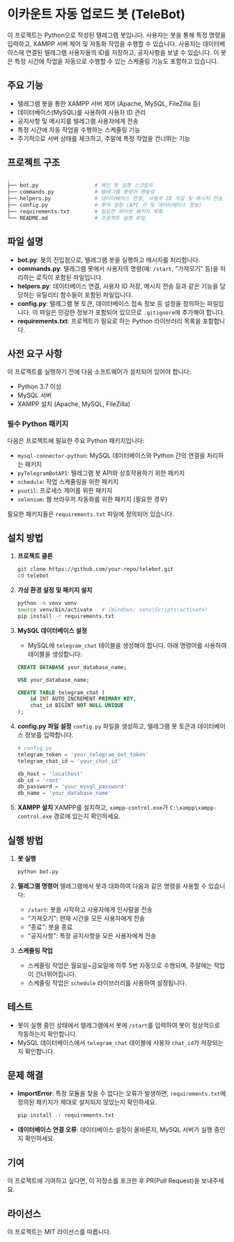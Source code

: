 
# 이카운트 자동 업로드 봇 (TeleBot)

이 프로젝트는 Python으로 작성된 텔레그램 봇입니다. 사용자는 봇을 통해 특정 명령을 입력하고, XAMPP 서버 제어 및 자동화 작업을 수행할 수 있습니다. 사용자는 데이터베이스에 연결된 텔레그램 사용자들의 ID를 저장하고, 공지사항을 보낼 수 있습니다. 이 봇은 특정 시간에 작업을 자동으로 수행할 수 있는 스케줄링 기능도 포함하고 있습니다.

## 주요 기능
- 텔레그램 봇을 통한 XAMPP 서버 제어 (Apache, MySQL, FileZilla 등)
- 데이터베이스(MySQL)를 사용하여 사용자 ID 관리
- 공지사항 및 메시지를 텔레그램 사용자에게 전송
- 특정 시간에 자동 작업을 수행하는 스케줄링 기능
- 주기적으로 서버 상태를 체크하고, 주말에 특정 작업을 건너뛰는 기능

## 프로젝트 구조

```bash
.
├── bot.py                  # 메인 봇 실행 스크립트
├── commands.py             # 텔레그램 명령어 핸들링
├── helpers.py              # 데이터베이스 연결, 사용자 ID 저장 및 메시지 전송 기능
├── config.py               # 봇의 설정 (API 키 및 데이터베이스 정보)
├── requirements.txt        # 필요한 파이썬 패키지 목록
└── README.md               # 프로젝트 설명 파일
```

## 파일 설명

- **bot.py**: 봇의 진입점으로, 텔레그램 봇을 실행하고 메시지를 처리합니다. 
- **commands.py**: 텔레그램 봇에서 사용자의 명령(예: `/start`, "가져오기" 등)을 처리하는 로직이 포함된 파일입니다.
- **helpers.py**: 데이터베이스 연결, 사용자 ID 저장, 메시지 전송 등과 같은 기능을 담당하는 유틸리티 함수들이 포함된 파일입니다.
- **config.py**: 텔레그램 봇 토큰, 데이터베이스 접속 정보 등 설정을 정의하는 파일입니다. 이 파일은 민감한 정보가 포함되어 있으므로 `.gitignore`에 추가해야 합니다.
- **requirements.txt**: 프로젝트가 필요로 하는 Python 라이브러리 목록을 포함합니다.

## 사전 요구 사항

이 프로젝트를 실행하기 전에 다음 소프트웨어가 설치되어 있어야 합니다:
- Python 3.7 이상
- MySQL 서버
- XAMPP 설치 (Apache, MySQL, FileZilla)

### 필수 Python 패키지

다음은 프로젝트에 필요한 주요 Python 패키지입니다:
- `mysql-connector-python`: MySQL 데이터베이스와 Python 간의 연결을 처리하는 패키지
- `pyTelegramBotAPI`: 텔레그램 봇 API와 상호작용하기 위한 패키지
- `schedule`: 작업 스케줄링을 위한 패키지
- `psutil`: 프로세스 제어를 위한 패키지
- `selenium`: 웹 브라우저 자동화를 위한 패키지 (필요한 경우)

필요한 패키지들은 `requirements.txt` 파일에 정의되어 있습니다.

## 설치 방법

1. **프로젝트 클론**
    ```bash
    git clone https://github.com/your-repo/telebot.git
    cd telebot
    ```

2. **가상 환경 설정 및 패키지 설치**
    ```bash
    python -m venv venv
    source venv/bin/activate   # (Windows: venv\Scripts\activate)
    pip install -r requirements.txt
    ```

3. **MySQL 데이터베이스 설정**
    - MySQL에 `telegram_chat` 테이블을 생성해야 합니다. 아래 명령어를 사용하여 테이블을 생성합니다:
    ```sql
    CREATE DATABASE your_database_name;

    USE your_database_name;

    CREATE TABLE telegram_chat (
        id INT AUTO_INCREMENT PRIMARY KEY,
        chat_id BIGINT NOT NULL UNIQUE
    );
    ```

4. **config.py 파일 설정**
    `config.py` 파일을 생성하고, 텔레그램 봇 토큰과 데이터베이스 정보를 입력합니다.

    ```python
    # config.py
    telegram_token = 'your_telegram_bot_token'
    telegram_chat_id = 'your_chat_id'
    
    db_host = 'localhost'
    db_id = 'root'
    db_password = 'your_mysql_password'
    db_name = 'your_database_name'
    ```

5. **XAMPP 설치**
   XAMPP를 설치하고, `xampp-control.exe`가 `C:\xampp\xampp-control.exe` 경로에 있는지 확인하세요.

## 실행 방법

1. **봇 실행**
    ```bash
    python bot.py
    ```

2. **텔레그램 명령어**
    텔레그램에서 봇과 대화하여 다음과 같은 명령을 사용할 수 있습니다:
    - `/start`: 봇을 시작하고 사용자에게 인사말을 전송
    - "가져오기": 현재 시간을 모든 사용자에게 전송
    - "종료": 봇을 종료
    - "공지사항": 특정 공지사항을 모든 사용자에게 전송

3. **스케줄링 작업**
    - 스케줄링 작업은 월요일~금요일에 하루 5번 자동으로 수행되며, 주말에는 작업이 건너뛰어집니다.
    - 스케줄링 작업은 `schedule` 라이브러리를 사용하여 설정됩니다.

## 테스트

- 봇이 실행 중인 상태에서 텔레그램에서 봇에 `/start`를 입력하여 봇이 정상적으로 작동하는지 확인합니다.
- MySQL 데이터베이스에서 `telegram_chat` 테이블에 사용자 `chat_id`가 저장되는지 확인합니다.

## 문제 해결

- **ImportError**: 특정 모듈을 찾을 수 없다는 오류가 발생하면, `requirements.txt`에 정의된 패키지가 제대로 설치되지 않았는지 확인하세요.
    ```bash
    pip install -r requirements.txt
    ```

- **데이터베이스 연결 오류**: 데이터베이스 설정이 올바른지, MySQL 서버가 실행 중인지 확인하세요.

## 기여

이 프로젝트에 기여하고 싶다면, 이 저장소를 포크한 후 PR(Pull Request)을 보내주세요.

## 라이선스

이 프로젝트는 MIT 라이선스를 따릅니다.
